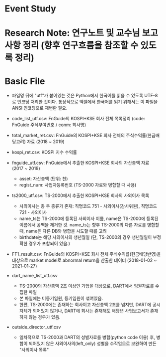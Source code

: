 # Event Study

# Research Note: 연구노트 및 교수님 보고사항 정리 (향후 연구흐름을 참조할 수 있도록 정리)

# Basic File
- 파일명 뒤에 "utf"가 붙어있는 것은 Python에서 한국어를 읽을 수 있도록 UTF-8로 인코딩 처리한 것이다. 통상적으로 엑셀에서 한국어를 읽기 위해서는 이 파일을 ANSI 인코딩으로 재변환 필요.

- code_list_utf.csv: FnGuide의 KOSPI+KSE 회사 전체 목록정리 (code: FnGuide 주식부여번호 / conm: 회사명)

- total_market_ret.csv: FnGuide의 KOSPI+KSE 회사 전체의 주식수익률(현금배당고려) 자료 (2018 ~ 2019)

- kospi_ret.csv: KOSPI 지수 수익률

- fnguide_utf.csv: FnGuide에서 추출한 KOSPI+KSE 회사의 자산총액 자료 (2017 ~ 2019)
  * asset: 자산총액 (단위: 천)
  * regist_num: 사업자등록번호 (TS-2000 자료와 병합할 때 사용)
  
- ts2000_utf.csv: TS-2000에서 추출한 KOSPI+KSE 회사의 사외이사 목록
  * 사외이사는 총 두 종류가 존재: 직명코드 751 - 사외이사(감사위원), 직명코드 721 - 사외이사
  * name_ts는 TS-2000에 등록된 사외이사 이름, name은 TS-2000에 등록된 이름에서 공백을 제거한 것. 
    name_ts는 향후 TS-2000의 다른 자료를 병합할 때, name은 다른 DB와 병합을 시도할 때를 고려
  * birthdate는 해당 사외이사의 생년월일 (단, TS-2000의 경우 생년월일이 부정확한 경우가 포함되어 있음.)
  
- FF1_result.csv: FnGuide의 KOSPI+KSE 회사 전체 주식수익률(현금배당반영)을 대상으로 market model로 abnormal return을 산출한 데이터 (2018-01-02 ~ 2021-01-27)

- dart_name_list_utf.csv
  * TS-2000의 자산총액 2조 이상인 기업을 대상으로, DART에서 임원자료를 수집한 파일
  * 본 파일에는 미등기임원, 등기임원이 섞여있음. 
  * 한편, TS-2000에는 존재하는 회사이고 자산총액 2조를 넘지만, DART에 공시 자체가 되어있지 않거나, DART에 회사는 존재해도 해당년 사업보고서가 존재하지 않는 경우가 있음.
  
- outside_director_utf.csv
  * 일차적으로 TS-2000과 DART의 성별자료를 병합(python code 이용) 후, 병합이 되어있지 않은 사외이사의(left_only) 성별을 수작업으로 보완하여 만든 "사외이사 목록"
  
